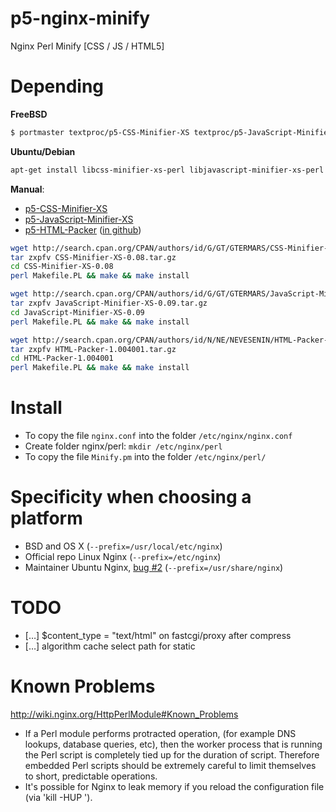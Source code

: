 p5-nginx-minify
===============

Nginx Perl Minify [CSS / JS / HTML5]

Depending
===============
**FreeBSD**
```bash
$ portmaster textproc/p5-CSS-Minifier-XS textproc/p5-JavaScript-Minifier-XS textproc/p5-HTML-Packer
```
**Ubuntu/Debian**
```bash
apt-get install libcss-minifier-xs-perl libjavascript-minifier-xs-perl libhtml-packer-perl
```

**Manual**:
* [p5-CSS-Minifier-XS](http://search.cpan.org/dist/CSS-Minifier-XS/lib/CSS/Minifier/XS.pm)
* [p5-JavaScript-Minifier-XS](http://search.cpan.org/dist/JavaScript-Minifier-XS/lib/JavaScript/Minifier/XS.pm)
* [p5-HTML-Packer](http://search.cpan.org/dist/HTML-Packer/lib/HTML/Packer.pm) ([in github](https://github.com/nevesenin/html-packer-perl))

```bash
wget http://search.cpan.org/CPAN/authors/id/G/GT/GTERMARS/CSS-Minifier-XS-0.08.tar.gz
tar zxpfv CSS-Minifier-XS-0.08.tar.gz
cd CSS-Minifier-XS-0.08
perl Makefile.PL && make && make install

wget http://search.cpan.org/CPAN/authors/id/G/GT/GTERMARS/JavaScript-Minifier-XS-0.09.tar.gz
tar zxpfv JavaScript-Minifier-XS-0.09.tar.gz
cd JavaScript-Minifier-XS-0.09
perl Makefile.PL && make && make install

wget http://search.cpan.org/CPAN/authors/id/N/NE/NEVESENIN/HTML-Packer-1.004001.tar.gz
tar zxpfv HTML-Packer-1.004001.tar.gz
cd HTML-Packer-1.004001
perl Makefile.PL && make && make install
```

Install
===============
* To copy the file `nginx.conf` into the folder `/etc/nginx/nginx.conf`
* Create folder nginx/perl: `mkdir /etc/nginx/perl`
* To copy the file `Minify.pm` into the folder `/etc/nginx/perl/`

Specificity when choosing a platform
===============
* BSD and OS X (`--prefix=/usr/local/etc/nginx`)
* Official repo Linux Nginx (`--prefix=/etc/nginx`)
* Maintainer Ubuntu Nginx, [bug #2](https://github.com/nginx-modules/nginx-minify/issues/2) (`--prefix=/usr/share/nginx`)

TODO
===============
* […] $content_type = "text/html" on fastcgi/proxy after compress
* […] algorithm cache select path for static

Known Problems
===============
http://wiki.nginx.org/HttpPerlModule#Known_Problems
* If a Perl module performs protracted operation, (for example DNS lookups, database queries, etc), then the worker process that is running the Perl script is completely tied up for the duration of script. Therefore embedded Perl scripts should be extremely careful to limit themselves to short, predictable operations.
* It's possible for Nginx to leak memory if you reload the configuration file (via 'kill -HUP <pid>').
